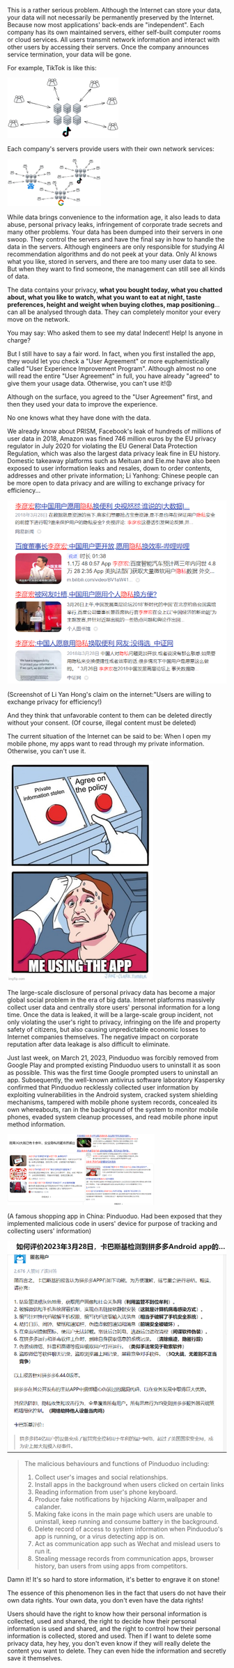 This is a rather serious problem. Although the Internet can store your data, your data will not necessarily be permanently preserved by the Internet. Because now most applications' back-ends are "independent". Each company has its own maintained servers, either self-built computer rooms or cloud services. All users transmit network information and interact with other users by accessing their servers. Once the company announces service termination, your data will be gone.

For example, TikTok is like this:

<img src="assets/Whathappenedtomyprivacyontheinternet/QmdntMWgDMfqHCyCzZWfDDrcvwHQoCLempCAk3rCdh3CkH.png" alt="QmdntMWgDMfqHCyCzZWfDDrcvwHQoCLempCAk3rCdh3CkH" style="zoom:25%;" />

Each company's servers provide users with their own network services:

<img src="assets/Whathappenedtomyprivacyontheinternet/QmRbMqtLf8Y7eYWeUdmRxeswrmRRUHLnc5UPMTuaCnBnPH.png" alt="QmRbMqtLf8Y7eYWeUdmRxeswrmRRUHLnc5UPMTuaCnBnPH" style="zoom:21%;" />

While data brings convenience to the information age, it also leads to data abuse, personal privacy leaks, infringement of corporate trade secrets and many other problems. Your data has been dumped into their servers in one swoop. They control the servers and have the final say in how to handle the data in the servers. Although engineers are only responsible for studying AI recommendation algorithms and do not peek at your data. Only AI knows what you like, stored in servers, and there are too many user data to see. But when they want to find someone, the management can still see all kinds of data.

The data contains your privacy, **what you bought today, what you chatted about, what you like to watch, what you want to eat at night, taste preferences, height and weight when buying clothes, map positioning**... can all be analysed through data. They can completely monitor your every move on the network.

You may say: Who asked them to see my data! Indecent! Help! Is anyone in charge?

But I still have to say a fair word. In fact, when you first installed the app, they would let you check a "User Agreement" or more euphemistically called "User Experience Improvement Program". Although almost no one will read the entire "User Agreement" in full, you have already "agreed" to give them your usage data. Otherwise, you can't use it!😡

Although on the surface, you agreed to the "User Agreement" first, and then they used your data to improve the experience.

No one knows what they have done with the data.

We already know about PRISM, Facebook's leak of hundreds of millions of user data in 2018, Amazon was fined 746 million euros by the EU privacy regulator in July 2020 for violating the EU General Data Protection Regulation, which was also the largest data privacy leak fine in EU history. Domestic takeaway platforms such as Meituan and Ele.me have also been exposed to user information leaks and resales, down to order contents, addresses and other private information; Li Yanhong: Chinese people can be more open to data privacy and are willing to exchange privacy for efficiency...

<img src="assets/Whathappenedtomyprivacyontheinternet/QmakePKSRkDQSQx79BT7PzgqSJzekQ7nz63nG9Sr2coHw5.png" alt="QmakePKSRkDQSQx79BT7PzgqSJzekQ7nz63nG9Sr2coHw5" style="zoom:67%;" />

(Screenshot of Li Yan Hong's claim on the internet:"Users are willing to exchange privacy for efficiency!)

And they think that unfavorable content to them can be deleted directly without your consent. (Of course, illegal content must be deleted)

The current situation of the Internet can be said to be: When I open my mobile phone, my apps want to read through my private information. Otherwise, you can't use it.

<img src="assets/Whathappenedtomyprivacyontheinternet/7q6n5u.jpg" alt="7q6n5u" style="zoom: 67%;" />

The large-scale disclosure of personal privacy data has become a major global social problem in the era of big data. Internet platforms massively collect user data and centrally store users' personal information for a long time. Once the data is leaked, it will be a large-scale group incident, not only violating the user's right to privacy, infringing on the life and property safety of citizens, but also causing unpredictable economic losses to Internet companies themselves. The negative impact on corporate reputation after data leakage is also difficult to eliminate.

Just last week, on March 21, 2023, Pinduoduo was forcibly removed from Google Play and prompted existing Pinduoduo users to uninstall it as soon as possible. This was the first time Google prompted users to uninstall an app. Subsequently, the well-known antivirus software laboratory Kaspersky confirmed that Pinduoduo recklessly collected user information by exploiting vulnerabilities in the Android system, cracked system shielding mechanisms, tampered with mobile phone system records, concealed its own whereabouts, ran in the background of the system to monitor mobile phones, evaded system cleanup processes, and read mobile phone input method information.

<img src="assets/Whathappenedtomyprivacyontheinternet/QmTLR4GV6fiZFQb9DEj7MpAC1NRJ2eT4Y9VZ7LbPQf2Joa.png" alt="QmTLR4GV6fiZFQb9DEj7MpAC1NRJ2eT4Y9VZ7LbPQf2Joa" style="zoom:33%;" />

(A famous shopping app in China: Pinduoduo. Had been exposed that they implemented malicious code in users' device for purpose of tracking and collecting users' information)

<img src="assets/Whathappenedtomyprivacyontheinternet/QmQ3RstyXP52LdWbDLdmrLyTKLbz8kkaKeEN3mbsBpRKxV.png" alt="QmQ3RstyXP52LdWbDLdmrLyTKLbz8kkaKeEN3mbsBpRKxV" style="zoom:63%;" />

> The malicious behaviours and functions of Pinduoduo including:
>
> 1. Collect user's images and social relationships.
> 2. Install apps in the background when users clicked on certain links
> 3. Reading information from user's phone keyboard.  
> 4. Produce fake notifications by hijacking Alarm,wallpaper and calander.
> 5. Making fake icons in the main page which users are unable to uninstall, keep running and consume battery in the background.
> 6. Delete record of access to system information when Pinduoduo's app is running, or a virus detecting app is on.
> 7.  Act as communication app such as Wechat and mislead users to run it.
> 8.  Stealing message records from communication apps, browser history, ban users from using apps from competitors. 



Damn it! It's so hard to store information, it's better to engrave it on stone!

The essence of this phenomenon lies in the fact that users do not have their own data rights. Your own data, you don't even have the data rights!

Users should have the right to know how their personal information is collected, used and shared, the right to decide how their personal information is used and shared, and the right to control how their personal information is collected, stored and used. Then if I want to delete some privacy data, hey hey, you don't even know if they will really delete the content you want to delete. They can even hide the information and secretly save it themselves.
